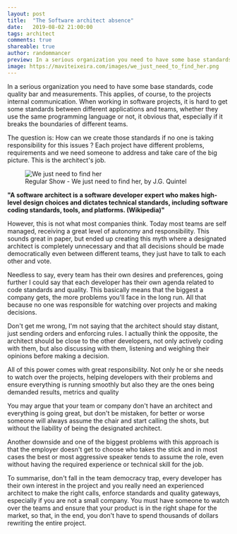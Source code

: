 ```yaml
---
layout: post
title:  "The Software architect absence"
date:   2019-08-02 21:00:00
tags: architect
comments: true
shareable: true
author: randommancer
preview: In a serious organization you need to have some base standards, code quality bar and measurements. This applies, of course, to the projects internal communication
image: https://maviteixeira.com/images/we_just_need_to_find_her.png
---
```


In a serious organization you need to have some base standards, code quality bar and measurements. This applies, of course, to the projects internal communication. When working in software projects, it is hard to get some standards between different applications and teams, whether they use the same programming language or not, it obvious that, especially if it breaks the boundaries of different teams.

The question is: How can we create those standards if no one is taking responsibility for this issues ? Each project have different problems, requirements and we need someone to address and take care of the big picture. This is the architect's job.

<figure class="articleimg">
    <img src="{{page.image}}" alt="We just need to find her">
    <figcaption>
    Regular Show - We just need to find her, by J.G. Quintel
    </figcaption>
</figure>

**"A software architect is a software developer expert who makes high-level design choices and dictates technical standards, including software coding standards, tools, and platforms. (Wikipedia)"**

However, this is not what most companies think. Today most teams are self managed, receiving a great level of autonomy and responsibility. This sounds great in paper, but ended up creating this myth where a designated architect is completely unnecessary and that all decisions should be made democratically even between different teams, they just have to talk to each other and vote.

Needless to say, every team has their own desires and preferences, going further I could say that each developer has their own agenda related to code standards and quality. This basically means that the biggest a company gets, the more problems you'll face in the long run. All that because no one was responsible for watching over projects and making decisions.

Don't get me wrong, I'm not saying that the architect should stay distant, just sending orders and enforcing rules. I actually think the opposite, the architect should be close to the other developers, not only actively coding with them, but also discussing with them, listening and weighing their opinions before making a decision.

All of this power comes with great responsibility. Not only he or she needs to watch over the projects, helping developers with their problems and ensure everything is running smoothly but also they are the ones being demanded results, metrics and quality

You may argue that your team or company don't have an architect and everything is going great, but don't be mistaken, for better or worse someone will always assume the chair and start calling the shots, but without the liability of being the designated architect.

Another downside and one of the biggest problems with this approach is that the employer doesn't get to choose who takes the stick and in most cases the best or most aggressive speaker tends to assume the role, even without having the required experience or technical skill for the job.

To summarise, don't fall in the team democracy trap, every developer has their own interest in the project and you really need an experienced architect to make the right calls, enforce standards and quality gateways, especially if you are not a small company. You must have someone to watch over the teams and ensure that your product is in the right shape for the market, so that, in the end, you don't have to spend thousands of dollars rewriting the entire project.